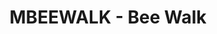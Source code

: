 ---
layout: post
title:  "MBEEWALK - Bee Walk"
categories: [bfs, queue, graph]
code: MBEEWALK
src: MBEEWALK.cpp
---